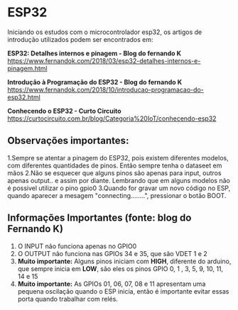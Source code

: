 # ESP32

Iniciando os estudos com o microcontrolador esp32, os artigos de introdução utilizados podem ser encontrados em: 

**ESP32: Detalhes internos e pinagem - Blog do fernando K**
https://www.fernandok.com/2018/03/esp32-detalhes-internos-e-pinagem.html

**Introdução à Programação do ESP32 - Blog do fernando K**
https://www.fernandok.com/2018/10/introducao-programacao-do-esp32.html

**Conhecendo o ESP32 - Curto Circuito**
https://curtocircuito.com.br/blog/Categoria%20IoT/conhecendo-esp32

## Observações importantes:
1.Sempre se atentar a pinagem do ESP32, pois existem diferentes modelos, com diferentes quantidades de pinos. Então sempre tenha o dataseet em mãos
2.Não se esquecer que alguns pinos são apenas para input, outros apenas output.. e assim por diante. Lembrando que em alguns modelos não é possivel utilizar o pino gpio0
3.Quando for gravar um novo código no ESP, quando aparecer a mesagem "connecting........", pressionar o botão BOOT.

## Informações Importantes (fonte: blog do Fernando K)
1. O INPUT não funciona apenas no GPIO0
2. O OUTPUT não funciona nas GPIOs 34 e 35, que são VDET 1 e 2
3. **Muito importante:** Alguns pinos iniciam com **HIGH**, diferente do arduino, que sempre inicia em **LOW**, são eles os pinos GPIO 0, 1 , 3, 5, 9, 10,  11, 14 e 15
4. **Muito importante:** As GPIOs 01, 06, 07, 08 e 11 apresentam uma pequena oscilação quando o ESP inicia, então é importante evitar essas porta quando trabalhar com relés.
